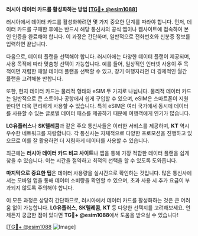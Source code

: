 **러시아 데이터 카드를 활성화하는 방법 [[TG💪+ @esim1088](https://t.me/s/esim1088)]**

러시아에서 데이터 카드를 활성화하려면 몇 가지 중요한 단계를 따라야 합니다. 먼저, 데이터 카드를 구매한 후에는 반드시 해당 통신사의 공식 앱이나 웹사이트에 접속하여 본인 인증을 완료해야 합니다. 이 과정은 간단하며, 일반적으로 전화번호와 신분증 정보를 입력하면 끝납니다.

다음으로, 데이터 플랜을 선택해야 합니다. 러시아에는 다양한 데이터 플랜이 제공되며, 사용 목적에 따라 맞춤형 선택이 가능합니다. 예를 들어, 일상적인 인터넷 사용이 주 목적이면 저렴한 매일 데이터 플랜을 선택할 수 있고, 장기 여행자라면 더 경제적인 월간 플랜을 고려해볼 만합니다.

또한, 현지 데이터 카드는 물리적 형태와 eSIM 두 가지로 나뉩니다. 물리적 데이터 카드는 일반적으로 큰 스토어나 공항에서 쉽게 구입할 수 있으며, eSIM은 스마트폰이 지원한다면 더욱 편리하게 사용할 수 있습니다. 특히 eSIM은 여러 국가에서 동시에 데이터를 사용할 수 있는 글로벌 데이터 패스를 제공하기 때문에 여행객에게 인기가 많습니다.

**LG유플러스**나 **SK텔레콤**과 같은 주요 통신사들은 이러한 서비스를 제공하며, **KT** 역시 우수한 네트워크를 자랑합니다. 각 통신사는 자체적으로 다양한 프로모션을 진행하고 있으므로 이를 잘 활용하면 더 저렴하게 데이터를 사용할 수 있습니다.

최근에는 **러시아 데이터 카드 비교 사이트**나 앱을 통해 가장 적합한 데이터 플랜을 쉽게 찾을 수 있습니다. 이는 시간을 절약하고 최적의 선택을 할 수 있도록 도와줍니다.

**마지막으로 중요한 팁**은 데이터 사용량을 실시간으로 확인하는 것입니다. 많은 통신사에서는 모바일 앱을 통해 데이터 소비량을 확인할 수 있으며, 초과 사용 시 추가 요금이 부과되지 않도록 주의해야 합니다.

이 모든 과정은 상당히 간단하므로, 러시아에서 데이터 카드를 활성화하는 것은 큰 어려움 없이 가능합니다. **LG유플러스**, **SK텔레콤**, **KT** 등 다양한 선택지를 고려해보세요. 언제든지 궁금한 점이 있다면 **TG💪+ @esim1088**에서 도움을 받으실 수 있습니다!

[[TG💪+ @esim1088](https://t.me/s/esim1088) ![Image](https://i.postimg.cc/Y0z9fWf4/image.png)]